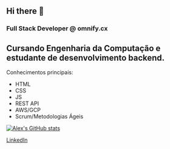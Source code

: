 ## Hi there 👋
### Full Stack Developer @ omnify.cx
Cursando Engenharia da Computação e estudante de desenvolvimento backend.
---
Conhecimentos principais:
- HTML
- CSS
- JS
- REST API
- AWS/GCP
- Scrum/Metodologias Ágeis

[![Alex's GitHub stats](https://github-readme-stats.vercel.app/api?username=alexjrmatos)](https://github.com/anuraghazra/github-readme-stats)

[LinkedIn](https://www.linkedin.com/in/alexjrmatos/)
